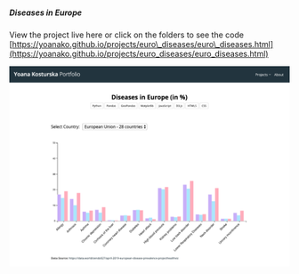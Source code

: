 ##### Diseases in Europe
View the project live here or click on the folders to see the code
[https://yoanako.github.io/projects/euro\_diseases/euro\_diseases.html](https://yoanako.github.io/projects/euro_diseases/euro_diseases.html)

![](project_image.png)